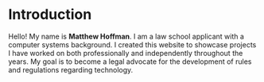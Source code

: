 # Introduction

Hello! My name is **Matthew Hoffman**. I am a law school applicant with a computer systems background. I created this 
website to showcase projects I have worked on both professionally and independently throughout the years. My goal
is to become a legal advocate for the development of rules and regulations regarding technology.
